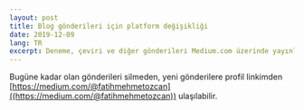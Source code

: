 ```yaml
---
layout: post
title: Blog gönderileri için platform değişikliği
date: 2019-12-09
lang: TR
excerpt: Deneme, çeviri ve diğer gönderileri Medium.com üzerinde yayınlayacağım
---
```

Bugüne kadar olan gönderileri silmeden, yeni gönderilere profil linkimden [https://medium.com/@fatihmehmetozcan]((https://medium.com/@fatihmehmetozcan)) ulaşılabilir.